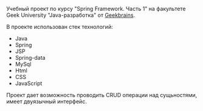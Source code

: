 Учебный проект по курсу "Spring Framework. Часть 1" на факультете Geek University "Java-разработка" от 
<a href = "https://geekbrains.ru/geek_university/java">Geekbrains</a>.

В проекте использован стек технологий:

<ul>
  <li>Java</li>
  <li>Spring</li>
  <li>JSP</li>
  <li>Spring-data</li>
  <li>MySql</li>
  <li>Html</li>
  <li>CSS</li>
  <li>JavaScript</li>
</ul>

Проект дает возможность проводить CRUD операции над сущьностями, имеет двуязычный интерфейс.